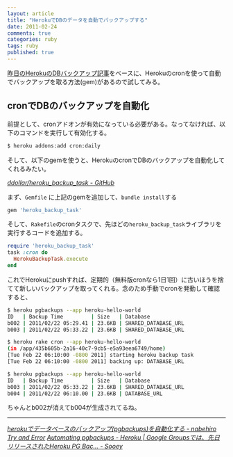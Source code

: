 ```yaml
---
layout: article
title: "HerokuでDBのデータを自動でバックアップする"
date: 2011-02-24
comments: true
categories: ruby
tags: ruby
published: true
---
```


[昨日のHerokuのDBバックアップ記事](/2011/02/23/ruby-heroku-database-postgresql-backup)をベースに、Herokuのcronを使って自動でバックアップを取る方法(gem)があるので試してみる。

<!-- READMORE -->

## cronでDBのバックアップを自動化

前提として、cronアドオンが有効になっている必要がある。なってなければ、以下のコマンドを実行して有効化する。

~~~ sh
$ heroku addons:add cron:daily
~~~

そして、以下のgemを使うと、HerokuのcronでDBのバックアップを自動化してくれるみたい。

<cite>[ddollar/heroku\_backup\_task - GitHub](https://github.com/ddollar/heroku_backup_task)</cite>

まず、`Gemfile` に上記のgemを追加して、`bundle install`する

~~~ ruby
gem 'heroku_backup_task'
~~~

そして、`Rakefile`のcronタスクで、先ほどの`heroku_backup_task`ライブラリを実行するコードを追加する。

~~~ ruby
require 'heroku_backup_task'
task :cron do
  HerokuBackupTask.execute
end
~~~

これでHerokuにpushすれば、定期的（無料版cronなら1日1回）に古いほうを捨てて新しいバックアップを取ってくれる。念のため手動でcronを発動して確認すると、

~~~ sh
$ heroku pgbackups --app heroku-hello-world
ID   | Backup Time         | Size   | Database
b002 | 2011/02/22 05:29.41 | 23.6KB | SHARED_DATABASE_URL
b003 | 2011/02/22 05:33.22 | 23.6KB | SHARED_DATABASE_URL
~~~

~~~ sh
$ heroku rake cron --app heroku-hello-world
(in /app/435b605b-2a16-40c7-9cb5-e5a93eea6749/home)
[Tue Feb 22 06:10:00 -0800 2011] starting heroku backup task
[Tue Feb 22 06:10:00 -0800 2011] backing up: DATABASE_URL
~~~

~~~ sh
$ heroku pgbackups --app heroku-hello-world
ID   | Backup Time         | Size   | Database
b003 | 2011/02/22 05:33.22 | 23.6KB | SHARED_DATABASE_URL
b004 | 2011/02/22 06:10.00 | 23.6KB | DATABASE_URL
~~~

ちゃんとb002が消えてb004が生成されてるね。

* * *

<cite>[herokuでデータベースのバックアップ(pgbackups)を自動化する - nabehiro Try and Error](http://d.hatena.ne.jp/nabehiro/20110126/1296060550)</cite>
<cite>[Automating pgbackups - Heroku | Google Groupsでは、先日リリースされたHeroku PG Bac... - Sooey](http://journal.sooey.com/58)</cite>
